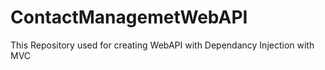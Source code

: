 # ContactManagemetWebAPI
This Repository used for creating WebAPI with Dependancy Injection with MVC
